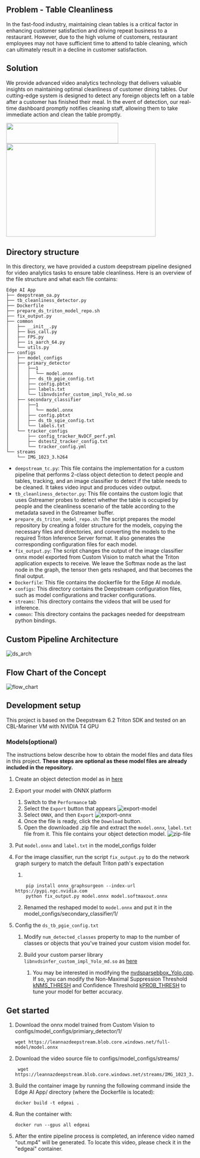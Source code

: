 ## Problem - Table Cleanliness
In the fast-food industry, maintaining clean tables is a critical factor in enhancing customer satisfaction and driving repeat business to a restaurant. However, due to the high volume of customers, restaurant employees may not have sufficient time to attend to table cleaning, which can ultimately result in a decline in customer satisfaction. 


## Solution
We provide advanced video analytics technology that delivers valuable insights on maintaining optimal cleanliness of customer dining tables. Our cutting-edge system is designed to detect any foreign objects left on a table after a customer has finished their meal. In the event of detection, our real-time dashboard promptly notifies cleaning staff, allowing them to take immediate action and clean the table promptly. 

<img src="images/status_color.png" width="300" height="55" />

<img src="images/TC-1024.gif" width="400" height="250"/>

## Directory structure

In this directory, we have provided a custom deepstream pipeline designed for video analytics tasks to ensure table cleanliness. Here is an overview of the file structure and what each file contains:
```
Edge AI App
├── deepstream_oa.py
├── tb_cleanliness_detector.py
├── Dockerfile
├── prepare_ds_triton_model_repo.sh
├── fix_output.py
├── common
│   ├── __init__.py
│   ├── bus_call.py
│   ├── FPS.py
│   ├── is_aarch_64.py
│   └── utils.py
├── configs
│   ├── model_configs
│   ├── primary_detector
│   │   ├──1
│   │   │  └── model.onnx   
│   │   ├── ds_tb_pgie_config.txt
│   │   ├── config.pbtxt
│   │   ├── labels.txt
│   │   └── libnvdsinfer_custom_impl_Yolo_md.so
│   ├── secondary_classifier
│   │   ├──1
│   │   │  └── model.onnx 
│   │   ├── config.pbtxt
│   │   ├── ds_tb_sgie_config.txt
│   │   └── labels.txt
│   └── tracker_configs
│       ├── config_tracker_NvDCF_perf.yml
│       ├── dstest2_tracker_config.txt
│       └── tracker_config.yml
└── streams
    └── IMG_1023_3.h264
```
- `deepstream_tc.py`: This file contains the implementation for a custom pipeline that performs 2-class object detection to detect people and tables, tracking, and an image classifier to detect if the table needs to be cleaned. It takes video input and produces video output.
- `tb_cleanliness_detector.py`: This file contains the custom logic that uses Gstreamer probes to detect whether the table is occupied by people and the cleanliness scenario of the table according to the metadata saved in the Gstreamer buffer.
- `prepare_ds_triton_model_repo.sh`: The script prepares the model repository by creating a folder structure for the models, copying the necessary files and directories, and converting the models to the required Triton Inference Server format. It also generates the corresponding configuration files for each model.
- `fix_output.py`: The script changes the output of the image classifier onnx model exported from Custom Vision to match what the Triton application expects to receive. We leave the Softmax node as the last node in the graph, the tensor then gets reshaped, and that becomes the final output.
- `Dockerfile`: This file contains the dockerfile for the Edge AI module.
- `configs`: This directory contains the Deepstream configuration files, such as model configurations and tracker configurations.
- `streams`: This directory contains the videos that will be used for inference.
- `common`: This directory contains the packages needed for deepstream python bindings.


## Custom Pipeline Architecture 
![ds_arch](images/ds_architecture.png)

## Flow Chart of the Concept
![flow_chart](images/flow_chart.png)

## Development setup
This project is based on the Deepstream 6.2 Triton SDK and tested on an CBL-Mariner VM with NVIDIA T4 GPU

### Models(optional)
The instructions below describe how to obtain the model files and data files in this project. **These steps are optional as these model files are already included in the repository.**

1. Create an object detection model as in [here](https://docs.microsoft.com/en-us/azure/cognitive-services/custom-vision-service/get-started-build-detector)

2. Export your model with ONNX platform
   1. Switch to the `Performance` tab
   2. Select the `Export` button that appears
      ![export-model](images/export-model.png)
   3. Select `ONNX`, and then `Export`
      ![export-onnx](images/export-onnx.png)
   4. Once the file is ready, click the `Download` button. 
   5. Open the downloaded .zip file and extract the `model.onnx`, `label.txt` file from it. This file contains your object detection model.
      ![zip-file](images/zip-file.png)

3. Put `model.onnx` and `label.txt` in the model_configs folder

4. For the image classifier, run the script `fix_output.py` to do the network graph surgery to match the default Triton path's expectation 

   1. 
    ```
        pip install onnx_graphsurgeon --index-url https://pypi.ngc.nvidia.com
        python fix_output.py model.onnx model.softmaxout.onnx
    ```

   2. Renamed the reshaped model to `model.onnx` and put it in the model_configs/secondary_classifier/1/ 
   
5. Config the `ds_tb_pgie_config.txt` 
   1. Modify `num_detected_classes` property to map to the number of classes or objects that you've trained your custom vision model for. 

   2. Build your custom parser library `libnvdsinfer_custom_impl_Yolo_md.so` as [here](https://github.com/leannhuang/custom-vision-parser-lib-for-nvidia-deepstream)
      1. You may be interested in modifying the [nvdsparsebbox_Yolo.cpp](https://github.com/leannhuang/custom-vision-parser-lib-for-nvidia-deepstream/blob/main/amd64/cv/nvdsparsebbox_Yolo.cpp). If so, you can modify the Non-Maximal Suppression Threshold [kNMS_THRESH](https://github.com/leannhuang/custom-vision-parser-lib-for-nvidia-deepstream/blob/main/amd64/cv/nvdsparsebbox_Yolo.cpp#L463) and Confidence Threshold [kPROB_THRESH](https://github.com/leannhuang/custom-vision-parser-lib-for-nvidia-deepstream/blob/main/amd64/cv/nvdsparsebbox_Yolo.cpp#L464) to tune your model for better accuracy.

## Get started
1. Download the onnx model trained from Custom Vision to configs/model_configs/primiary_detector/1/
    ```
    wget https://leannazdeepstream.blob.core.windows.net/full-model/model.onnx
    ```
   
2. Download the video source file to configs/model_configs/streams/
   ```
    wget https://leannazdeepstream.blob.core.windows.net/streams/IMG_1023_3.h264
    ```
   
3. Build the container image by running the following command inside the Edge AI App/ directory (where the Dockerfile is located):
    ```shell
    docker build -t edgeai .
    ```

4. Run the container with:
    ```shell
    docker run --gpus all edgeai
    ```

5. After the entire pipeline process is completed, an inference video named "out.mp4" will be generated. To locate this video, please check it in the "edgeai" container.




   